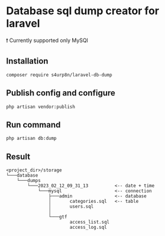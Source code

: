 # Database sql dump creator for laravel

❗ Currently supported only MySQl

## Installation

```
composer require s4urp8n/laravel-db-dump
```

## Publish config and configure

```
php artisan vendor:publish
```

## Run command

```
php artisan db:dump
```

## Result
```
<project_dir>/storage
└───database
    └───dumps
        └───2023_02_12_09_31_13          <-- date + time
            └───mysql                    <-- connection
                ├───admin                <-- database
                │       categories.sql   <-- table
                │       users.sql
                │
                └───gtf
                        access_list.sql
                        access_log.sql
```
